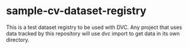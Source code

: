 # sample-cv-dataset-registry
This is a test dataset registry to be used with DVC. Any project that uses data tracked by this repository will use dvc import to get data in its own directory. 
